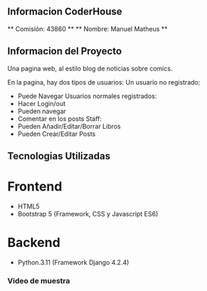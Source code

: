 ## Informacion CoderHouse

** Comisión: 43860 **
** Nombre: Manuel Matheus **

## Informacion del Proyecto

Una pagina web, al estilo blog de noticias sobre comics.

En la pagina, hay dos tipos de usuarios:
Un usuario no registrado:
- Puede Navegar
Usuarios normales registrados:
- Hacer Login/out
- Pueden navegar
- Comentar en los posts
Staff:
- Pueden Añadir/Editar/Borrar Libros
- Pueden Crear/Editar Posts

## Tecnologias Utilizadas 
# Frontend 
- HTML5
- Bootstrap 5 (Framework, CSS y Javascript ES6)

# Backend
- Python.3.11 (Framework Django 4.2.4)


### Video de muestra

 


